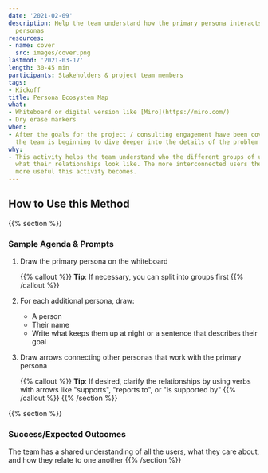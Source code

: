 ```yaml
---
date: '2021-02-09'
description: Help the team understand how the primary persona interacts with all other
  personas
resources:
- name: cover
  src: images/cover.png
lastmod: '2021-03-17'
length: 30-45 min
participants: Stakeholders & project team members
tags:
- Kickoff
title: Persona Ecosystem Map
what:
- Whiteboard or digital version like [Miro](https://miro.com/)
- Dry erase markers
when:
- After the goals for the project / consulting engagement have been covered, when
  the team is beginning to dive deeper into the details of the problem space
why:
- This activity helps the team understand who the different groups of users are and
  what their relationships look like. The more interconnected users there are, the
  more useful this activity becomes.
---
```


## How to Use this Method
{{% section %}}
### Sample Agenda & Prompts
1. Draw the primary persona on the whiteboard

   {{% callout %}}
   **Tip**: If necessary, you can split into groups first
   {{% /callout %}}
1. For each additional persona, draw:
   - A person
   - Their name
   - Write what keeps them up at night or a sentence that describes their goal

1. Draw arrows connecting other personas that work with the primary persona

   {{% callout %}}
   **Tip**: If desired, clarify the relationships by using verbs with arrows like "supports", "reports to", or "is supported by"
   {{% /callout %}}
{{% /section %}}

{{% section %}}
  ### Success/Expected Outcomes
  The team has a shared understanding of all the users, what they care about, and how they relate to one another
{{% /section %}}

